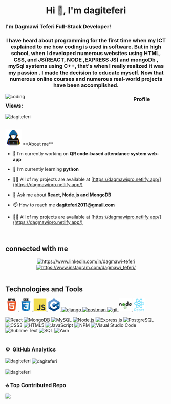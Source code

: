 <h1 align="center">Hi 👋, I'm dagiteferi</h1>
<h3 align="left">I'm Dagmawi Teferi  Full-Stack Developer! </h3> 
<h3 align="center">I have heard about programming for the first time when my ICT explained to me how coding is used in software. But in high school, when I developed numerous websites using HTML, CSS, and JS(REACT, NODE ,EXPRESS JS) and mongoDb , mySql systems using C++, that's when I really realized it was my passion . I made the decision to educate myself. Now that numerous online courses and numerous real-world projects have been accomplished.</h3>

<img align="left" alt="coding" width ="400" src="https://github.com/Adam-pw/Adam-pw/blob/main/animation_500_kxa883sd.gif?raw=true">

<p align="left"><h3>Profile Views:</h3> <img src="https://komarev.com/ghpvc/?username=dagiteferi&label=Profile%20views&color=0e75b6&style=flat" alt="dagiteferi" /> </p>


<br>
<picture><img src = "https://github.com/0xAbdulKhalid/0xAbdulKhalid/raw/main/assets/mdImages/about_me.gif" width = 50px></picture> **About me**

- 🔭 I’m currently working on **QR code-based attendance system web-app**

- 🌱 I’m currently learning **python**

- 👨‍💻 All of my projects are available at [https://dagmawipro.netlify.app/](https://dagmawipro.netlify.app/)

- 💬 Ask me about **React, Node.js and MongoDB**

- 📫 How to reach me **dagiteferi2011@gmail.com**

- 👨‍💻 All of my projects are available at [https://dagmawipro.netlify.app/](https://dagmawipro.netlify.app/)
 
<br>

<h2 align="left">connected with me </h2>
<div align="center">
<a href="https://linkedin.com/in/https://www.linkedin.com/in/dagmawi-teferi" target="blank"><img align="center" src="https://raw.githubusercontent.com/rahuldkjain/github-profile-readme-generator/master/src/images/icons/Social/linked-in-alt.svg" alt="https://www.linkedin.com/in/dagmawi-teferi" height="30" width="40" /></a>
<a href="https://instagram.com/https://www.instagram.com/dagmawi_teferi/" target="blank"><img align="center" src="https://raw.githubusercontent.com/rahuldkjain/github-profile-readme-generator/master/src/images/icons/Social/instagram.svg" alt="https://www.instagram.com/dagmawi_teferi/" height="30" width="40" /></a>  
 
</div> 

<br>

##  Technologies and Tools
<p align="left"> 
<a href="https://www.w3.org/html/" target="_blank"> <img src="https://raw.githubusercontent.com/devicons/devicon/master/icons/html5/html5-original-wordmark.svg" alt="html5" width="40" height="40"/> </a>
    <a href="https://www.w3schools.com/css/" target="_blank"> <img src="https://raw.githubusercontent.com/devicons/devicon/master/icons/css3/css3-original-wordmark.svg" alt="css3" width="40" height="40"/> </a>
 <a href="https://developer.mozilla.org/en-US/docs/Web/JavaScript" target="_blank"> <img src="https://raw.githubusercontent.com/devicons/devicon/master/icons/javascript/javascript-original.svg" alt="javascript" width="40" height="40"/>
 <a href="https://www.w3schools.com/cpp/" target="_blank" rel="noreferrer"> <img src="https://raw.githubusercontent.com/devicons/devicon/master/icons/cplusplus/cplusplus-original.svg" alt="cplusplus" width="40" height="40"/> </a><a href="https://www.djangoproject.com/" target="_blank" rel="noreferrer"> <img src="https://cdn.worldvectorlogo.com/logos/django.svg" alt="django" width="40" height="40"/> <a href="https://www.postman.com/" target="_blank"> <img src="https://www.vectorlogo.zone/logos/getpostman/getpostman-icon.svg" alt="postman" width="40" height="40"/> </a>  
  <a href="https://git-scm.com/" target="_blank"> <img src="https://www.vectorlogo.zone/logos/git-scm/git-scm-icon.svg" alt="git" width="40" height="40"/> </a>
 <a href="https://nodejs.org" target="_blank"> <img src="https://raw.githubusercontent.com/devicons/devicon/master/icons/nodejs/nodejs-original-wordmark.svg" alt="nodejs" width="40" height="40"/> </a>
  <a href="https://reactjs.org/" target="_blank"> <img src="https://raw.githubusercontent.com/devicons/devicon/master/icons/react/react-original-wordmark.svg" alt="react" width="40" height="40"/> </a>

 
![React](https://img.shields.io/badge/react-%2320232a.svg?style=for-the-badge&logo=react&logoColor=%2361DAFB)
![MongoDB](https://img.shields.io/badge/MongoDB-%234ea94b.svg?style=for-the-badge&logo=mongodb&logoColor=white)
![MySQL](https://img.shields.io/badge/mysql-%2300f.svg?style=for-the-badge&logo=mysql&logoColor=white)
![Node.js](https://img.shields.io/badge/node.js-6DA55F?style=for-the-badge&logo=node.js&logoColor=white)
![Express.js](https://img.shields.io/badge/express.js-%23404d59.svg?style=for-the-badge&logo=express&logoColor=%2361DAFB)
![PostgreSQL](https://img.shields.io/badge/postgresql-%23316192.svg?style=for-the-badge&logo=postgresql&logoColor=white)
![CSS3](https://img.shields.io/badge/css3-%231572B6.svg?style=for-the-badge&logo=css3&logoColor=white)
![HTML5](https://img.shields.io/badge/html5-%23E34F26.svg?style=for-the-badge&logo=html5&logoColor=white)
![JavaScript](https://img.shields.io/badge/javascript-%23F7DF1E.svg?style=for-the-badge&logo=javascript&logoColor=black)
![NPM](https://img.shields.io/badge/npm-%23CB3837.svg?style=for-the-badge&logo=npm&logoColor=white)
![Visual Studio Code](https://img.shields.io/badge/VS%20Code-0078d7?style=for-the-badge&logo=visual%20studio%20code&logoColor=white)
![Sublime Text](https://img.shields.io/badge/sublime_text-%23575757.svg?style=for-the-badge&logo=sublime-text&logoColor=important)
![SQL](https://img.shields.io/badge/sql-%230066CC.svg?style=for-the-badge&logo=sql&logoColor=white)
![Yarn](https://img.shields.io/badge/yarn-%232C8EBB.svg?style=for-the-badge&logo=yarn&logoColor=white)
<br><br>
### ⚙️ &nbsp;GitHub Analytics
<p>
 
<p><img align="left" src="https://github-readme-stats.vercel.app/api/top-langs?username=dagiteferi&show_icons=true&locale=en&layout=compact" alt="dagiteferi" /></p>

<p>&nbsp;<img align="center" src="https://github-readme-stats.vercel.app/api?username=dagiteferi&show_icons=true&locale=en" alt="dagiteferi" /></p>

<p><img align="center" src="https://github-readme-streak-stats.herokuapp.com/?user=dagiteferi&" alt="dagiteferi" /></p>
</p>


### 🔝 Top Contributed Repo
![](https://github-contributor-stats.vercel.app/api?username=dagiteferi&limit=5&theme=dark&combine_all_yearly_contributions=true)



